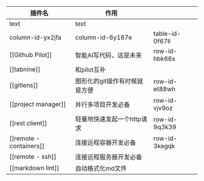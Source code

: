 | 插件名                  | 作用                          |                 |
| ----------------------- | ----------------------------- | --------------- |
| text                    | text                          |                 |
| column-id-yx2jfa        | column-id-6y187e              | table-id-0f67ll |
| [[Github Pilot]]        | 智能AI写代码，这是未来        | row-id-hbk66s   |
| [[tabnine]]             | 和pilot互补                   |                 |
| [[gitlens]]             | 图形化的git操作有时候就是方便 | row-id-et88wh   |
| [[project manager]]     | 并行多项目开发必备            | row-id-vjv9oz   |
| [[rest client]]         | 轻量地快速发起一个http请求    | row-id-9q3k39   |
| [[remote - containers]] | 连接远程容器开发必备          | row-id-3kegqk   |
| [[remote - ssh]]        | 连接远程服务器开发必备        |                 |
| [[markdown lint]]       | 自动格式化md文件                              |                 |
